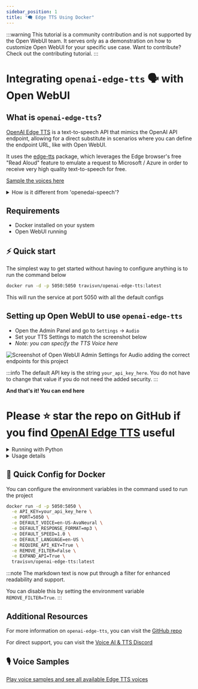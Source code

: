 ```yaml
---
sidebar_position: 1
title: "🗨️ Edge TTS Using Docker"
---
```


:::warning
This tutorial is a community contribution and is not supported by the Open WebUI team. It serves only as a demonstration on how to customize Open WebUI for your specific use case. Want to contribute? Check out the contributing tutorial.
:::

# Integrating `openai-edge-tts` 🗣️ with Open WebUI

## What is `openai-edge-tts`? 

[OpenAI Edge TTS](https://github.com/travisvn/openai-edge-tts) is a text-to-speech API that mimics the OpenAI API endpoint, allowing for a direct substitute in scenarios where you can define the endpoint URL, like with Open WebUI.

It uses the [edge-tts](https://github.com/rany2/edge-tts) package, which leverages the Edge browser's free "Read Aloud" feature to emulate a request to Microsoft / Azure in order to receive very high quality text-to-speech for free.

[Sample the voices here](https://tts.travisvn.com)

<details>
  <summary>How is it different from 'openedai-speech'?</summary>

Similar to [openedai-speech](https://github.com/matatonic/openedai-speech), [openai-edge-tts](https://github.com/travisvn/openai-edge-tts) is a text-to-speech API endpoint that mimics the OpenAI API endpoint, allowing for a direct substitute in scenarios where the OpenAI Speech endpoint is callable and the server endpoint URL can be configured.

`openedai-speech` is a more comprehensive option that allows for entirely offline generation of speech with many modalities to choose from.

`openai-edge-tts` is a simpler option that uses a Python package called `edge-tts` to generate the audio.

</details>

## Requirements

- Docker installed on your system
- Open WebUI running

## ⚡️ Quick start

The simplest way to get started without having to configure anything is to run the command below

```bash
docker run -d -p 5050:5050 travisvn/openai-edge-tts:latest
```

This will run the service at port 5050 with all the default configs

## Setting up Open WebUI to use `openai-edge-tts`

- Open the Admin Panel and go to `Settings` -> `Audio`
- Set your TTS Settings to match the screenshot below
- _Note: you can specify the TTS Voice here_

![Screenshot of Open WebUI Admin Settings for Audio adding the correct endpoints for this project](https://utfs.io/f/MMMHiQ1TQaBobmOhsMkrO6Tl2kxX39dbuFiQ8cAoNzysIt7f)

:::info
The default API key is the string `your_api_key_here`. You do not have to change that value if you do not need the added security.
:::

**And that's it! You can end here**

# Please ⭐️ star the repo on GitHub if you find [OpenAI Edge TTS](https://github.com/travisvn/openai-edge-tts) useful


<details>
  <summary>Running with Python</summary>
  
### 🐍 Running with Python

If you prefer to run this project directly with Python, follow these steps to set up a virtual environment, install dependencies, and start the server.

#### 1. Clone the Repository

```bash
git clone https://github.com/travisvn/openai-edge-tts.git
cd openai-edge-tts
```

#### 2. Set Up a Virtual Environment

Create and activate a virtual environment to isolate dependencies:

```bash
# For macOS/Linux
python3 -m venv venv
source venv/bin/activate

# For Windows
python -m venv venv
venv\Scripts\activate
```

#### 3. Install Dependencies

Use `pip` to install the required packages listed in `requirements.txt`:

```bash
pip install -r requirements.txt
```

#### 4. Configure Environment Variables

Create a `.env` file in the root directory and set the following variables:

```plaintext
API_KEY=your_api_key_here
PORT=5050

DEFAULT_VOICE=en-US-AvaNeural
DEFAULT_RESPONSE_FORMAT=mp3
DEFAULT_SPEED=1.0

DEFAULT_LANGUAGE=en-US

REQUIRE_API_KEY=True
REMOVE_FILTER=False
EXPAND_API=True
```

#### 5. Run the Server

Once configured, start the server with:

```bash
python app/server.py
```

The server will start running at `http://localhost:5050`.

#### 6. Test the API

You can now interact with the API at `http://localhost:5050/v1/audio/speech` and other available endpoints. See the Usage section for request examples.

</details>

<details>
  <summary>Usage details</summary>
  
##### Endpoint: `/v1/audio/speech` (aliased with `/audio/speech`)

Generates audio from the input text. Available parameters:

**Required Parameter:**

- **input** (string): The text to be converted to audio (up to 4096 characters).

**Optional Parameters:**

- **model** (string): Set to "tts-1" or "tts-1-hd" (default: `"tts-1"`).
- **voice** (string): One of the OpenAI-compatible voices (alloy, echo, fable, onyx, nova, shimmer) or any valid `edge-tts` voice (default: `"en-US-AvaNeural"`).
- **response_format** (string): Audio format. Options: `mp3`, `opus`, `aac`, `flac`, `wav`, `pcm` (default: `mp3`).
- **speed** (number): Playback speed (0.25 to 4.0). Default is `1.0`.

:::tip
You can browse available voices and listen to sample previews at [tts.travisvn.com](https://tts.travisvn.com)
:::

Example request with `curl` and saving the output to an mp3 file:

```bash
curl -X POST http://localhost:5050/v1/audio/speech \
  -H "Content-Type: application/json" \
  -H "Authorization: Bearer your_api_key_here" \
  -d '{
    "input": "Hello, I am your AI assistant! Just let me know how I can help bring your ideas to life.",
    "voice": "echo",
    "response_format": "mp3",
    "speed": 1.0
  }' \
  --output speech.mp3
```

Or, to be in line with the OpenAI API endpoint parameters:

```bash
curl -X POST http://localhost:5050/v1/audio/speech \
  -H "Content-Type: application/json" \
  -H "Authorization: Bearer your_api_key_here" \
  -d '{
    "model": "tts-1",
    "input": "Hello, I am your AI assistant! Just let me know how I can help bring your ideas to life.",
    "voice": "alloy"
  }' \
  --output speech.mp3
```

And an example of a language other than English:

```bash
curl -X POST http://localhost:5050/v1/audio/speech \
  -H "Content-Type: application/json" \
  -H "Authorization: Bearer your_api_key_here" \
  -d '{
    "model": "tts-1",
    "input": "じゃあ、行く。電車の時間、調べておくよ。",
    "voice": "ja-JP-KeitaNeural"
  }' \
  --output speech.mp3
```

##### Additional Endpoints

- **POST/GET /v1/models**: Lists available TTS models.
- **POST/GET /v1/voices**: Lists `edge-tts` voices for a given language / locale.
- **POST/GET /v1/voices/all**: Lists all `edge-tts` voices, with language support information.

:::info
The `/v1` is now optional. 

Additionally, there are endpoints for **Azure AI Speech** and **ElevenLabs** for potential future support if custom API endpoints are allowed for these options in Open WebUI.

These can be disabled by setting the environment variable `EXPAND_API=False`.
:::

</details>

## 🐳 Quick Config for Docker

You can configure the environment variables in the command used to run the project

```bash
docker run -d -p 5050:5050 \
  -e API_KEY=your_api_key_here \
  -e PORT=5050 \
  -e DEFAULT_VOICE=en-US-AvaNeural \
  -e DEFAULT_RESPONSE_FORMAT=mp3 \
  -e DEFAULT_SPEED=1.0 \
  -e DEFAULT_LANGUAGE=en-US \
  -e REQUIRE_API_KEY=True \
  -e REMOVE_FILTER=False \
  -e EXPAND_API=True \
  travisvn/openai-edge-tts:latest
```

:::note
The markdown text is now put through a filter for enhanced readability and support. 

You can disable this by setting the environment variable `REMOVE_FILTER=True`.
:::

## Additional Resources

For more information on `openai-edge-tts`, you can visit the [GitHub repo](https://github.com/travisvn/openai-edge-tts)

For direct support, you can visit the [Voice AI & TTS Discord](https://tts.travisvn.com/discord)

## 🎙️ Voice Samples

[Play voice samples and see all available Edge TTS voices](https://tts.travisvn.com/)